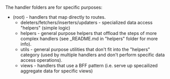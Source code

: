 The handler folders are for specific purposes:

* (root) - handlers that map directly to routes.  
  * deleters/fetchers/inserters/updaters - specialized data access "helpers" (simple logic)
  * helpers - general purpose helpers that offload the steps of more complex handlers (see _README.md in "helpers" folder for more
    info).
  * utils - general purpose utilities that don't fit into the "helpers" category (used by multiple handlers and don't perform
    specific data access operations).
  * views - handlers that use a BFF pattern (i.e. serve up specailized aggregate data for specific views)
  